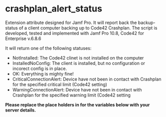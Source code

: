 # crashplan_alert_status
Extension attribute designed for Jamf Pro. It will report back the backup-status of a client computer backing up to Code42 Crashplan.
The script is developed, tested and implemented with Jamf Pro 10.8, Code42 for Enterprise v.6.8.6

It will return one of the following statuses: 
* NotInstalled: The Code42 clinet is not installed on the computer
* InstalledNoConfig: The client is installed, but no configuration or incorect config is in place. 
* OK: Everything is mighty fine!
* CriticalConnectionAlert: Device have not been in contact with Crashplan for the specified critical limit (Code42 setting)
* WarningConnectionAlert: Device have not been in contact with Crashplan for the specified warning limit (Code42 setting

**Please replace the place holders in for the variables below with your server details.**
